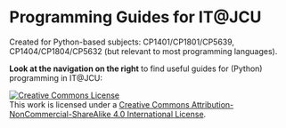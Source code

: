 # Programming Guides for IT@JCU

Created for Python-based subjects: CP1401/CP1801/CP5639, CP1404/CP1804/CP5632 (but relevant to most programming languages).

**Look at the navigation on the right** to find useful guides for (Python) programming in IT@JCU:

<a rel="license" href="http://creativecommons.org/licenses/by-nc-sa/4.0/"><img alt="Creative Commons License" style="border-width:0" src="https://i.creativecommons.org/l/by-nc-sa/4.0/88x31.png" /></a><br />This work is licensed under a <a rel="license" href="http://creativecommons.org/licenses/by-nc-sa/4.0/">Creative Commons Attribution-NonCommercial-ShareAlike 4.0 International License</a>.
